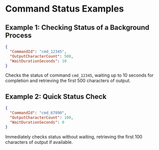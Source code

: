 # Command Status Examples

## Example 1: Checking Status of a Background Process
```json
{
  "CommandId": "cmd_12345",
  "OutputCharacterCount": 500,
  "WaitDurationSeconds": 10
}
```
Checks the status of command `cmd_12345`, waiting up to 10 seconds for completion and retrieving the first 500 characters of output.

## Example 2: Quick Status Check
```json
{
  "CommandId": "cmd_67890",
  "OutputCharacterCount": 100,
  "WaitDurationSeconds": 0
}
```
Immediately checks status without waiting, retrieving the first 100 characters of output if available.